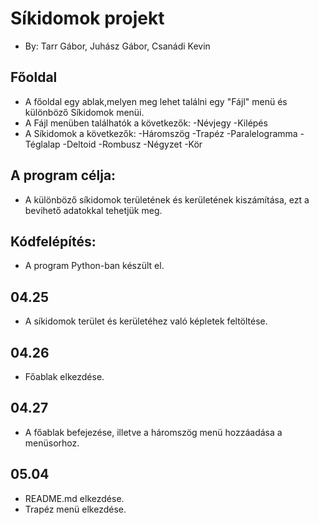 # Síkidomok projekt
- By:  Tarr Gábor, Juhász Gábor, Csanádi Kevin

## Főoldal
- A főoldal egy ablak,melyen meg lehet találni egy "Fájl" menü és különböző Síkidomok menüi.
- A Fájl menüben találhatók a következők:
  -Névjegy
  -Kilépés
- A Síkidomok a következők:
  -Háromszög
  -Trapéz
  -Paralelogramma
  -Téglalap
  -Deltoid
  -Rombusz
  -Négyzet
  -Kör

## A program célja:
- A különböző síkidomok területének és kerületének kiszámítása, ezt a bevihető adatokkal tehetjük meg.

## Kódfelépítés:
- A program Python-ban készült el.

## 04.25
- A síkidomok terület és kerületéhez való képletek feltöltése.

## 04.26
- Főablak elkezdése.

## 04.27
- A főablak befejezése, illetve a háromszög menü hozzáadása a menüsorhoz.

## 05.04
- README.md elkezdése.
- Trapéz menü elkezdése.
